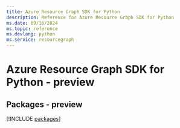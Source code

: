 ```yaml
---
title: Azure Resource Graph SDK for Python
description: Reference for Azure Resource Graph SDK for Python
ms.date: 09/16/2024
ms.topic: reference
ms.devlang: python
ms.service: resourcegraph
---
```

# Azure Resource Graph SDK for Python - preview
## Packages - preview
[!INCLUDE [packages](resource-graph-index.md)]